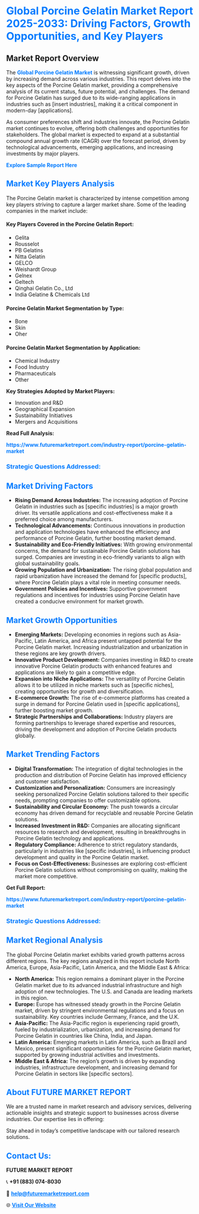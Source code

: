 <h1 style="color: #007BFF;">Global Porcine Gelatin Market Report 2025-2033: Driving Factors, Growth Opportunities, and Key Players</h1>

<section id="overview">
<h2>Market Report Overview</h2>
<p>The <a href="https://www.futuremarketreport.com/industry-report/porcine-gelatin-market" style="color: #007BFF; text-decoration: none;"><strong>Global Porcine Gelatin Market</strong></a> is witnessing significant growth, driven by increasing demand across various industries. This report delves into the key aspects of the Porcine Gelatin market, providing a comprehensive analysis of its current status, future potential, and challenges. The demand for Porcine Gelatin has surged due to its wide-ranging applications in industries such as [insert industries], making it a critical component in modern-day [applications].</p>
<p>As consumer preferences shift and industries innovate, the Porcine Gelatin market continues to evolve, offering both challenges and opportunities for stakeholders. The global market is expected to expand at a substantial compound annual growth rate (CAGR) over the forecast period, driven by technological advancements, emerging applications, and increasing investments by major players.</p>
</section>

<section id="overview">
<p><a href="https://www.futuremarketreport.com/request-sample/reportId=109413" style="color: #007BFF; text-decoration: none;"><strong>Explore Sample Report Here</strong></a></p>
</section>

<section id="key-players">
<h2 style="color: #007BFF;">Market Key Players Analysis</h2>
<p>The Porcine Gelatin market is characterized by intense competition among key players striving to capture a larger market share. Some of the leading companies in the market include:</p>
<h4>Key Players Covered in the Porcine Gelatin Report:</h4>
<ul><li>Gelita</li><li>Rousselot</li><li>PB Gelatins</li><li>Nitta Gelatin</li><li>GELCO</li><li>Weishardt Group</li><li>Gelnex</li><li>Geltech</li><li>Qinghai Gelatin Co., Ltd</li><li>India Gelatine &amp; Chemicals Ltd</li></ul>
<h4>Porcine Gelatin Market Segmentation by Type:</h4>
<ul><li>Bone</li><li>Skin</li><li>Oher</li></ul>

<h4>Porcine Gelatin Market Segmentation by Application:</h4>
<ul><li>Chemical Industry</li><li>Food Industry</li><li>Pharmaceuticals</li><li>Other</li></ul>
<p><strong>Key Strategies Adopted by Market Players:</strong></p>
<ul>
<li>Innovation and R&D</li>
<li>Geographical Expansion</li>
<li>Sustainability Initiatives</li>
<li>Mergers and Acquisitions</li>
</ul>
</section>

<section>
<p><strong>Read Full Analysis: </strong></p><a href="https://www.futuremarketreport.com/industry-report/porcine-gelatin-market" style="color: #007BFF; text-decoration: none;"><strong>https://www.futuremarketreport.com/industry-report/porcine-gelatin-market</strong></a>
<h3 style="color: #007BFF;">Strategic Questions Addressed:</h3>
</section>

<section id="driving-factors">
<h2 style="color: #007BFF;">Market Driving Factors</h2>
<ul>
<li><strong>Rising Demand Across Industries:</strong> The increasing adoption of Porcine Gelatin in industries such as [specific industries] is a major growth driver. Its versatile applications and cost-effectiveness make it a preferred choice among manufacturers.</li>
<li><strong>Technological Advancements:</strong> Continuous innovations in production and application technologies have enhanced the efficiency and performance of Porcine Gelatin, further boosting market demand.</li>
<li><strong>Sustainability and Eco-Friendly Initiatives:</strong> With growing environmental concerns, the demand for sustainable Porcine Gelatin solutions has surged. Companies are investing in eco-friendly variants to align with global sustainability goals.</li>
<li><strong>Growing Population and Urbanization:</strong> The rising global population and rapid urbanization have increased the demand for [specific products], where Porcine Gelatin plays a vital role in meeting consumer needs.</li>
<li><strong>Government Policies and Incentives:</strong> Supportive government regulations and incentives for industries using Porcine Gelatin have created a conducive environment for market growth.</li>
</ul>
</section>

<section id="growth-opportunities">
<h2 style="color: #007BFF;">Market Growth Opportunities</h2>
<ul>
<li><strong>Emerging Markets:</strong> Developing economies in regions such as Asia-Pacific, Latin America, and Africa present untapped potential for the Porcine Gelatin market. Increasing industrialization and urbanization in these regions are key growth drivers.</li>
<li><strong>Innovative Product Development:</strong> Companies investing in R&D to create innovative Porcine Gelatin products with enhanced features and applications are likely to gain a competitive edge.</li>
<li><strong>Expansion into Niche Applications:</strong> The versatility of Porcine Gelatin allows it to be utilized in niche markets such as [specific niches], creating opportunities for growth and diversification.</li>
<li><strong>E-commerce Growth:</strong> The rise of e-commerce platforms has created a surge in demand for Porcine Gelatin used in [specific applications], further boosting market growth.</li>
<li><strong>Strategic Partnerships and Collaborations:</strong> Industry players are forming partnerships to leverage shared expertise and resources, driving the development and adoption of Porcine Gelatin products globally.</li>
</ul>
</section>

<section id="trending-factors">
<h2 style="color: #007BFF;">Market Trending Factors</h2>
<ul>
<li><strong>Digital Transformation:</strong> The integration of digital technologies in the production and distribution of Porcine Gelatin has improved efficiency and customer satisfaction.</li>
<li><strong>Customization and Personalization:</strong> Consumers are increasingly seeking personalized Porcine Gelatin solutions tailored to their specific needs, prompting companies to offer customizable options.</li>
<li><strong>Sustainability and Circular Economy:</strong> The push towards a circular economy has driven demand for recyclable and reusable Porcine Gelatin solutions.</li>
<li><strong>Increased Investment in R&D:</strong> Companies are allocating significant resources to research and development, resulting in breakthroughs in Porcine Gelatin technology and applications.</li>
<li><strong>Regulatory Compliance:</strong> Adherence to strict regulatory standards, particularly in industries like [specific industries], is influencing product development and quality in the Porcine Gelatin market.</li>
<li><strong>Focus on Cost-Effectiveness:</strong> Businesses are exploring cost-efficient Porcine Gelatin solutions without compromising on quality, making the market more competitive.</li>
</ul>
</section>

<section>
<p><strong>Get Full Report: </strong></p><a href="https://www.futuremarketreport.com/industry-report/porcine-gelatin-market" style="color: #007BFF; text-decoration: none;"><strong>https://www.futuremarketreport.com/industry-report/porcine-gelatin-market</strong></a>
<h3 style="color: #007BFF;">Strategic Questions Addressed:</h3>
</section>


<section id="regional-analysis">
<h2 style="color: #007BFF;">Market Regional Analysis</h2>
<p>The global Porcine Gelatin market exhibits varied growth patterns across different regions. The key regions analyzed in this report include North America, Europe, Asia-Pacific, Latin America, and the Middle East & Africa:</p>
<ul>
<li><strong>North America:</strong> This region remains a dominant player in the Porcine Gelatin market due to its advanced industrial infrastructure and high adoption of new technologies. The U.S. and Canada are leading markets in this region.</li>
<li><strong>Europe:</strong> Europe has witnessed steady growth in the Porcine Gelatin market, driven by stringent environmental regulations and a focus on sustainability. Key countries include Germany, France, and the U.K.</li>
<li><strong>Asia-Pacific:</strong> The Asia-Pacific region is experiencing rapid growth, fueled by industrialization, urbanization, and increasing demand for Porcine Gelatin in countries like China, India, and Japan.</li>
<li><strong>Latin America:</strong> Emerging markets in Latin America, such as Brazil and Mexico, present significant opportunities for the Porcine Gelatin market, supported by growing industrial activities and investments.</li>
<li><strong>Middle East & Africa:</strong> The region’s growth is driven by expanding industries, infrastructure development, and increasing demand for Porcine Gelatin in sectors like [specific sectors].</li>
</ul>
</section>

<footer>
<h2 style="color: #007BFF;">About FUTURE MARKET REPORT</h2>
<p>We are a trusted name in market research and advisory services, delivering actionable insights and strategic support to businesses across diverse industries. Our expertise lies in offering:</p>

<p>Stay ahead in today’s competitive landscape with our tailored research solutions.</p>

<h2 style="color: #007BFF;">Contact Us:</h2>
<p><strong>FUTURE MARKET REPORT</strong></p>
<p>📞 <strong>+91 (883) 074-8030</strong></p>
<p>📧 <strong><a href="mailto:help@futuremarketreport.com" style="color: #007BFF;">help@futuremarketreport.com</a></strong></p>
<p>🌐 <strong><a href="https://www.futuremarketreport.com/" style="color: #007BFF;">Visit Our Website</a></strong></p>
</footer>